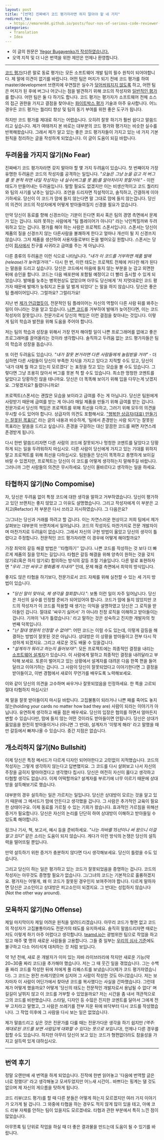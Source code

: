 ```yaml
---
layout: post
title: "[번역] 진짜배기 코드 평가자라면 하지 말아야 할 네 가지"
redirect_to:
  - https://emaren84.github.io/posts/four-nos-of-serious-code-reviewer-kor
categories:
  - Translation
  - Idea
---
```


- 이 글의 원문은 [Yegor Bugayenko가 작성하였습니다.](http://www.yegor256.com/2015/02/09/serious-code-reviewer.html)
- 오역 지적 및 더 나은 번역을 위한 제안은 언제나 환영합니다.

---

[코드 평가](http://en.wikipedia.org/wiki/Code_review)(다른 말로 동료 평가)는 모든 소프트웨어 개발 팀의 필수 원칙이 되어야합니다. 제 말에 이견이 없기를 바랍니다. 어떤 팀은 머지가 되기 전에 코드 평가를 하여 master/development 브랜치에 우연찮은 실수가 [덮어씌워지지 않도록](http://www.yegor256.com/2014/07/21/read-only-master-branch.html) 하고, 어떤 팀은 머지가 된 후에 버그나 어긋나는 점을 발견하기 위해 코드의 작성자와 [일반적인 평가](http://www.yegor256.com/2014/12/18/independent-technical-reviews.html)를 합니다. 어떤 팀은 둘 다 하기도 합니다. 코드 평가는 평가자가 소프트웨어 전체 소스의 접근 권한을 가지고 결점을 찾아내는 [화이트박스 평가](https://ko.wikipedia.org/wiki/%ED%99%94%EC%9D%B4%ED%8A%B8%EB%B0%95%EC%8A%A4_%EA%B2%80%EC%82%AC) 기술과 아주 유사합니다. 어느 경우든 코드 평가는 퀄리티 향상 및 팀의 동기 부여를 위한 좋은 도구가 됩니다.

하지만 코드 평가를 제대로 하기는 어렵습니다. 오히려 잘못 하기가 훨씬 쉽다고 말씀드리고 싶습니다. 제가 여태까지 본 바로는 대부분의 코드 평가와 평가자는 비슷한 실수를 반복해왔습니다. 그래서 제가 알고 있는 좋은 코드 평가자들이 가지고 있는 네 가지 기본 원칙을 정리하는 글을 작성하게 되었습니다. 이 글이 도움이 되길 바랍니다.




## 두려움을 가지지 않기(No Fear)

진짜배기 코드 평가자라면 갖지 말아야 할 몇 가지 두려움이 있습니다. 첫 번째이자 가장 유명한 두려움은 코드의 작성자를 공격하는 일입니다. *"오늘은 그냥 눈을 감고 저 버그를 못 본척 하면 내일 작성자는 내 실수(버그를 못 봄)를 알아차리지 못할거야."* - 이런 태도가 만들어내는 두려움입니다. 말할 필요도 없겠지만 이는 비생산적이고 코드 퀄리티와 팀의 사기를 낮추는 일입니다. 조언을 드리자면 직설적이고, 솔직하고, 간결하게 이야기하세요. 당신이 이 코드가 맘에 들지 않는다면 말 그대로 맘에 들지 않는겁니다. 당신의 의견이 코드의 작성자에게 어떻게 받아들여질지 신경쓸 필요가 없습니다.

만약 당신이 동료를 향해 신경쓰이는 기분이 든다면 회사 혹은 팀의 경영 측면에서 문제가 있는 겁니다. 되려 못하는 사람에게 "팀 플레이어가 아니다" 라는 낙인찍힐까봐 두려워하고 있는 겁니다. 평가를 해야 하는 사람은 프로젝트 스폰서입니다. 스폰서는 당신이 제품의 질을 신경쓰지 않는 다른사람을 불쾌하게 한다고 얼마나 개선이 될 지 신경쓰지 않습니다. 그저 제품을 생산하여 사용자들로부터 돈을 벌어오길 원합니다. 스폰서는 당신이 [회사에서](http://www.yegor256.com/2015/10/06/how-to-be-good-office-slave.html) 친구를 사귀라고 급여를 주는 게 아닙니다.

다른 종류의 두려움은 이런 식으로 나타납니다. *"내가 이 코드를 거부하면 제품 발매(release)가 늦어질거야."* - 다시 한 번, 이런 태도는 프로젝트 전체에 커다란 해가 된다는 말씀을 드리고 싶습니다. 당신은 코드에서 마음에 들지 않는 부분을 눈 감고 외면한 뒤에 승인을 합니다. 코드는 다음 배포판에 포함될 예정이고 더 빨리 출시할 수 있게 되었습니다. 발매를 늦추는 병목현상도 없었으며 아무도 당신에게 '저 지멋대로인 코드 평가자 때문에 발매가 늦춰지고 돈을 덜 벌게 되었다' 는 말을 하지 않습니다. 당신은 좋은 팀 플레이어입니다. 그럴까요? 그럴리가요!

지난 번 [제가 언급했듯이](http://www.yegor256.com/2015/01/15/how-to-cut-corners.html), 전문적인 팀 플레이어는 자신의 역할이 다른 사람 뒤를 봐주는 일이 아니라는 것을 알고 있습니다. [나쁜 코드](http://www.yegor256.com/2015/11/24/imprisonment-for-irresponsible-coding.html)를 거부하여 발매가 늦어진다면, 이는 코드 작성자의 잘못입니다. 전문가로서 당신의 책임은 이런 결점을 찾아내는 것입니다. 이렇게 팀의 학습과 발전을 위해 도움을 주어야 합니다.

저는 팀의 학습과 성장을 위해서 가장 먼저 해야할 일이 나쁜 프로그래머를 없애고 좋은 프로그래머를 끌어올리는 것이라 생각합니다. 솔직하고 두려움 없는 코드 평가자들은 팀의 학습과 성장을 돕습니다.

또 이런 두려움도 있습니다. *"내가 잘못 본거라면 다른 사람들에게 놀림받을 거야"* - 더 심하면 다른 사람들이 당신이 부족한 지식을 가지고 있다고 지적할 수도 있고, 당신이 '내가 대체 뭘 하고 있는지 모르겠다' 는 표정을 짓고 있는 모습을 볼 수도 있습니다. 그렇다면 그냥 조용히 앉아서 버그를 못본 척 할 수도 있습니다. 최소한 멍청한 코멘트를 달았다고 당황하진 않을 테니까요. 당신은 더 똑똑해 보이기 위해 입을 다무는게 낫겠지요. 그렇겠지요? 틀렸다니까요!

프로젝트(스폰서)는 괜찮은 모습을 보이라고 급여를 주는 게 아닙니다. 당신은 팀원에게 사랑받기 때문에 급여를 받는 게 아니라 매일 제품을 만들기 위해 급여를 받는 겁니다. 전문가로서 당신의 책임은 프로젝트를 위해 최선을 다하고, 그러기 위해 모두의 의견을 무시할 수도 있어야 합니다. 상급자의 의견도 포함해서요. ["행복한 상급자(대표) 만들기는 잘못된 목표다"](http://www.yegor256.com/2015/01/26/happy-boss-false-objective.html) 라는 글의 내용과 비슷하게, '팀에서 존경받는 사람 되기'는 잘못된 목표라는 말씀을 드리고 싶습니다. 존경을 구걸하는 대신 깔끔한 코드를 짜면 자연스레 존경받게 됩니다.

다시 한번 말씀드리자면 다른 사람의 코드에 잘못되거나 멍청한 코멘트를 달았다고 당황하게 되는 일을 두려워하지 마십시오. 다른 사람이 당신에게 가지고 있는 기대를 위하지 말고 프로젝트를 위해 최선을 다하십시오. 팀원들은 당신이 똑똑하고 총명하게 보이길 바랄 수 있겠지만, 프로젝트는 당신이 이 코드를 어떻게 생각하는지 말해주길 바랍니다. 그러니까 그런 사람들의 의견은 무시하세요. 당신이 올바르다고 생각하는 일을 하세요.



## 타협하지 않기(No Compomise)

자, 당신은 두려움 없이 특정 코드에 대한 생각을 말하고 거부하였습니다. 당신이 평가하고 있던 브랜치는 좋지 않았고 그 이유도 설명했습니다. 그리고 작성자에게 이 부분은 고치고(Refactor) 저 부분은 다시 쓰라고 지시하였습니다. 그 다음은요?

그/그녀는 당신과 거래를 하려고 할 겁니다. 이는 자연스러운 현상이고 저희 팀에서 제가 살펴보는 대부분의 브랜치에서 일어납니다. 코드의 작성자도 마찬가지로 전문 개발자이며 마찬가지로 두려움이 없습니다. 그래서 자신의 구현 방법이 옳았고 당신의 생각이 틀렸다고 주정합니다. 전문적인 코드 평가자라면 이 경우에 어떻게 해야할까요?

가장 최악의 갈등 해결 방법은 ''타협하기'' 입니다. 나쁜 코드를 작성하는 것 보다 더 빠르게 제품의 질을 망치는 길입니다. 타협은 갈등 해결을 위해 양측이 원하는 것을 갖지 않기로(혹은 하지 않기로) 합의하는 방식의 갈등 조절 기술입니다. 다른 말로 표현하자면 *"우리 그만 싸우고 평화롭게 지내자"* 인데, 문제 해결 측면에서 최악의 방식입니다.

좋지도 않은 타협을 하기보다, 전문가로서 코드 자체를 위해 실천할 수 있는 세 가지 방법이 있습니다.

- *"당신 말이 맞아요, 제 생각을 철회합니다."*: 보통 이런 일이 자주 일어납니다. 당신은 자신의 실수를 인정할 준비가 되어있어야 합니다. 코드가 맘에 들지 않았지만 코드의 작성자가 이 코드를 적용할 때 생기는 이익을 설명하였고 당신은 그 로직을 받아들인 겁니다. 절대로 '싸우기 싫어서' 가 아니라 진정 로직을 이해하고 받아들이는 겁니다. 기꺼이 '내가 틀렸습니다.' 라고 말하는 것은 성숙하고 진지한 개발자의 첫 번째 덕목입니다.
- *"난 절대 영원히 인정할 수 없어!"*: 어떤 코드는 이럴 수도 있는데, 이렇게 갈등을 해결하는 방법이 잘못된 것은 아닙니다. 상대방은 이 상황을 받아들이고 전부 다시 작성하게 되겠지요. 그리고 새로운 것도 배울 수 있을겁니다.
- *"설계자가 뭐라고 하는지 들어보자!"*: 모든 프로젝트에는 최종적인 결정을 내리는 [소프트웨어 설계자](http://www.yegor256.com/2014/10/12/who-is-software-architect.html)가 있습니다. 이 사람에게 말하고 최종적인 결정을 내려달라고 부탁해 보세요. 토론이 벌어지고 있는 상황에서 설계자를 대려온 다음 한쪽 편을 들어달라고 이야기하는 겁니다. 그 사람이 당신이 잘못되었다고 이야기한다면 그 결정을 받아들이고, 이번 경험에서 새로이 무언가를 배우도록 노력해보세요.

이와 같이 당신의 의견을 고수하며 싸우거나 잘못되었음을 인정하세요. 한 쪽을 고르되 절대 타협하지 마십시오!

제 말을 잘못 받아들이지 마시길 바랍니다. 고집불통이 되라거나 나쁜 패를 죽어도 놓지 않는(holding your cards no matter how bad they are) 사람이 되라는 이야기가 아닙니다. 유연하게 생각하고 배울 점은 배우세요. 당신의 입장은 협의를 하면서 얼마든지 변할 수 있습니다만, 맘에 들지 않는 어떤 것이라도 받아들이면 안됩니다. 당신은 상대가 옳았음을 완전히 받아들이거나 (아니면 그 반대), 설계자가 '이렇게 해라' 라고 말했을 때만 갈등에서 빠져나올 수 있습니다. 중간 지점은 없습니다.



## 개소리하지 않기(No Bullshit)

이제 당신은 특정 메서드가 다르게 디자인 되어야한다고 고민없이 지적했습니다. 코드의 작성자는 그렇게 생각하지 않는다고 답변했지요. 그 코드를 다시 살펴보고 나서 자신의 주장을 굽히지 말아야겠다고 생각했다 칩시다. 당신은 여전히 자신이 옳다고 생각하고 타협할 생각도 없습니다. 이제 어떡할까요? 설계자를 부르기에 너무 이르기 때문에 상대방을 설득해보기로 했습니다.

대부분의 경우 설득하는 일은 가르치는 일입니다. 당신은 상대방이 모르는 것을 알고 있기 때문에 그 메서드가 맘에 안든다고 생각했을 겁니다. 그 사람은 추가적인 교육이 필요한 상태이구요. 이제 동료를 가르칠 수 있는 기회가 왔습니다. 효과적인 가르침을 위해선 증거가 필요합니다. 당신은 자신의 논리를 단단히 하여 상대방이 이해하고 받아들일 수 있도록 해야합니다.

링크나 기사, 책, 보고서, 예시 등을 준비하세요. *"나는 자바를 15년이나 써 왔으니 이걸 알고 있다"* 같은 소리는 도움이 되지 않습니다. 게다가 이런 방식의 논쟁은 당신의 설득력을 떨어뜨릴 뿐입니다.

만약 설득하기 위한 증거가 충분하지 않다면 다시 생각해보세요. 당신이 틀렸을 수도 있습니다.

그리고 당신이 하는 일은 평가하고 있는 코드가 잘못되었음을 증명하는 겁니다. 코드의 작성자는 아무것도 증명할 필요가 없습니다. 그/그녀의 코드는 기본적으로 훌륭하겠지요. 평가자는 어떻게, 왜 이 코드가 잘못된 경우인지 보여주어야 합니다. 다르게 말하자면 당신은 고소인이고 상대방은 피고소인이 되겠지요. 그 반대는 성립하지 않습니다(Not the other way around).



## 모욕하지 않기(No Offense)

제일 마지막이자 제일 어려운 원칙을 알려드리겠습니다. 아무리 코드가 형편 없고 코드의 작성자가 고집불통이라도 전문가의 태도를 유지하세요. 솔직히 말씀드리자면 때로는 저도 이렇게 하기 아주 어렵다고 생각합니다. [teamd.io는](http://www.teamed.io/) 광범위한 팀으로 작업을 하고 있고 매주 몇 명의 새로운 사람들을 고용합니다. 그들 중 일부는 [우리의 심사 기준](http://www.yegor256.com/2014/10/29/how-much-do-you-cost.html)에도 불구하고 다소 어리석게 대처하는 것 처럼 보입니다.

약 1년 전에, 새로 온 개발자가 이미 있는 자바 라이브러리에 작지만 새로운 기능(약 20~30줄 짜리 코드)을 추가해야 했습니다. 저는 그 때 웃긴 일을 겪었습니다. 그는 수백줄 짜리 코드를 작성한 뒤에 저에게 풀 리퀘스트를 보냈습니다(제가 코드 평가자였습니다). 그 코드는 완전 쓰레기였으며 심지어 그 사람이 작성한 것도 아니었습니다. 저는 보자마자 이 사람이 어딘가에서 찾아낸 코드를 복사했다는 사실을 간파했습니다. 그런데 제가 어떻게 했을까요? 어떻게 '당신의 태도는 전문적인 개발자로서 용납될 수 없다' 며 길길이 날뛰지 않고 이 코드를 거부할 수 있었을까요? 저는 시간을 좀 내서 객관적으로 그의 코드를 비판했습니다. 스타일, 디자인 등 수많은 진지한 코멘트를 달아서 그에게 전부 고치라고 말했고, 그 사람은 쓰레기를 전부 지운 뒤에 바닥부터 다시 코드를 작성했습니다. 그 작업 이후에 그 사람을 다시 보는 일은 없었습니다.

제가 말씀드리고 싶은 것은 전문가를 다룰 때는 전문가다운 생각을 하기 쉽지만 *(역주: 제대로된 코드를 보면 사람답게 대화할 수 있다는 뜻으로 보입니다)*, 언제나 다른 경우를 접할 수도 있습니다. 하지만 아무리 당신이 보고 있는 코드가 형편없더라도 참을성을 가지고 설득력 있게 대하십시오.



---

## 번역 후기

정말 오랜만에 새 번역을 하게 되었습니다. 진작에 한번 읽어놓고 '다음에 번역할 글은 너로 정했다!' 라고 생각해놓고 모셔두었지만 어느새 시간이.. 바쁘다는 핑계는 댈 것도 없으며 제 자신의 게으름을 탓하게 됩니다.

코드 리뷰(코드 평가)를 할 때 다른 분들은 어떻게 하는지 모르겠지만 여러 가지 이야기가 오가게 될 겁니다. 그 와중에 타협을 하는 경우도 적지 않게 많이 있을 테고, 아예 코드 리뷰 자체를 안하는 팀이 있을지도 모르겠네요. 타협과 관한 부분에서 특히 느낀 점이 많았습니다.

아무쪼록 팀 단위로 작업을 하실 때 더 좋은 결과물을 만드는데 도움이 될 수 있기를 바랍니다.
